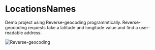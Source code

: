 # LocationsNames
Demo project using Reverse-geocoding programmtically. Reverse-geocoding requests take a latitude and longitude value and find a user-readable address.

![Reverse-geocoding](https://user-images.githubusercontent.com/24234259/104933776-519a9e80-5977-11eb-854a-067ede394824.gif)
